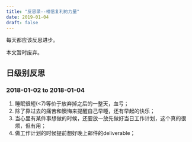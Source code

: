 ```yaml
---
title: "反思录--相信复利的力量"
date: 2019-01-04
draft: false
---
```


每天都应该反思进步。

本文暂时废弃。

<!--more-->

## 日级别反思
### 2018-01-02 to 2018-01-04
1. 睡眠很短(<7)等价于放弃掉之后的一整天，血亏；
2. 除了靠过去的痛苦和懊悔来提醒自己早睡，还有早起的快乐；
3. 当心里有某件事想做的时候，还要放一放先做好当日工作计划，这个真的很烦，但有用；
4. 做工作计划的时候提前想好晚上邮件的deliverable；